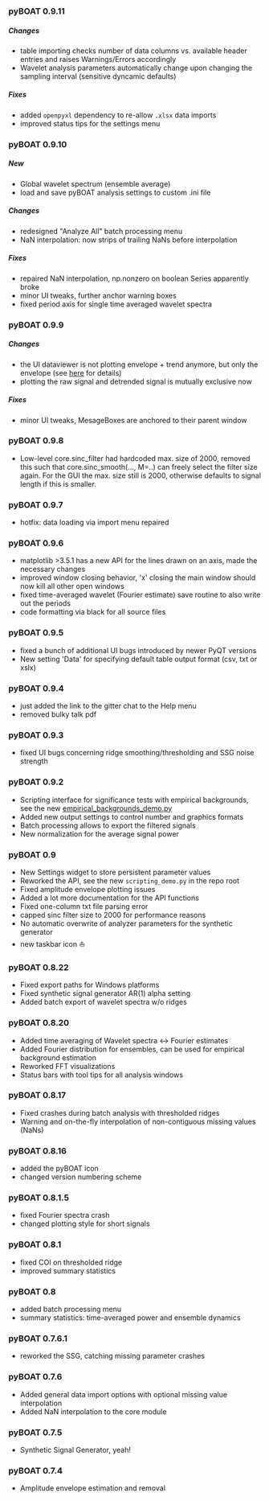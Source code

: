 ### pyBOAT 0.9.11

##### Changes
- table importing checks number of data columns vs. available header entries and raises Warnings/Errors accordingly
- Wavelet analysis parameters automatically change upon changing the sampling interval (sensitive dyncamic defaults)

##### Fixes
- added `openpyxl` dependency to re-allow `.xlsx` data imports
- improved status tips for the settings menu

### pyBOAT 0.9.10

##### New

- Global wavelet spectrum (ensemble average)
- load and save pyBOAT analysis settings to custom .ini file
		
##### Changes
- redesigned "Analyze All" batch processing menu
- NaN interpolation: now strips of trailing NaNs before interpolation

##### Fixes
- repaired NaN interpolation, np.nonzero on boolean Series apparently broke
- minor UI tweaks, further anchor warning boxes
- fixed period axis for single time averaged wavelet spectra

### pyBOAT 0.9.9

##### Changes
- the UI dataviewer is not plotting envelope + trend anymore, but only the envelope (see [here](https://github.com/tensionhead/pyBOAT/discussions/13) for details)
- plotting the raw signal and detrended signal is mutually exclusive now

##### Fixes
- minor UI tweaks, MesageBoxes are anchored to their parent window

### pyBOAT 0.9.8

- Low-level core.sinc_filter had hardcoded max. size of 2000,
removed this such that core.sinc_smooth(..., M=..) can freely
select the filter size again. For the GUI the max. size still
is 2000, otherwise defaults to signal length if this is smaller.


### pyBOAT 0.9.7

- hotfix: data loading via import menu repaired

### pyBOAT 0.9.6

- matplotlib >3.5.1 has a new API for the lines drawn on an axis, made the necessary changes
- improved window closing behavior, 'x' closing the main window should now kill all other open windows
- fixed time-averaged wavelet (Fourier estimate) save routine to also write out the periods
- code formatting via black for all source files

### pyBOAT 0.9.5

- fixed a bunch of additional UI bugs introduced by newer PyQT versions
- New setting 'Data' for specifying default table output format (csv, txt or xslx)
 
### pyBOAT 0.9.4

- just added the link to the gitter chat to the Help menu
- removed bulky talk pdf

### pyBOAT 0.9.3

- fixed UI bugs concerning ridge smoothing/thresholding and SSG noise strength

### pyBOAT 0.9.2

- Scripting interface for significance tests with empirical backgrounds,
see the new [empirical_backgrounds_demo.py](empirical_backgrounds_demo.py)
- Added new output settings to control number and graphics formats
- Batch processing allows to export the filtered signals
- New normalization for the average signal power

### pyBOAT 0.9

- New Settings widget to store persistent parameter values
- Reworked the API, see the new `scripting_demo.py` in the repo root
- Fixed amplitude envelope plotting issues
- Added a lot more documentation for the API functions
- Fixed one-column txt file parsing error
- capped sinc filter size to 2000 for performance reasons
- No automatic overwrite of analyzer parameters for the synthetic generator
- new taskbar icon :boat:

### pyBOAT 0.8.22

- Fixed export paths for Windows platforms
- Fixed synthetic signal generator AR(1) alpha setting
- Added batch export of wavelet spectra w/o ridges

### pyBOAT 0.8.20

- Added time averaging of Wavelet spectra <-> Fourier estimates
- Added Fourier distribution for ensembles, can be used for empirical background estimation
- Reworked FFT visualizations
- Status bars with tool tips for all analysis windows

### pyBOAT 0.8.17

- Fixed crashes during batch analysis with thresholded ridges
- Warning and on-the-fly interpolation of non-contiguous missing values (NaNs)

### pyBOAT 0.8.16

- added the pyBOAT icon
- changed version numbering scheme

### pyBOAT 0.8.1.5

- fixed Fourier spectra crash
- changed plotting style for short signals

### pyBOAT 0.8.1

- fixed COI on thresholded ridge
- improved summary statistics

### pyBOAT 0.8

- added batch processing menu
- summary statistics: time-averaged power and ensemble dynamics

### pyBOAT 0.7.6.1

- reworked the SSG, catching missing parameter crashes

### pyBOAT 0.7.6

- Added general data import options with optional missing value interpolation
- Added NaN interpolation to the core module

### pyBOAT 0.7.5

- Synthetic Signal Generator, yeah!

### pyBOAT 0.7.4

- Amplitude envelope estimation and removal

	
